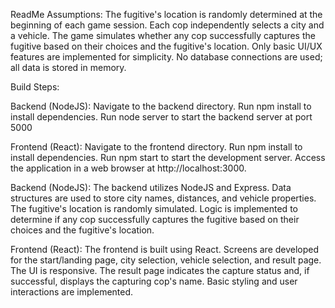 ReadMe
Assumptions:
The fugitive's location is randomly determined at the beginning of each game session.
Each cop independently selects a city and a vehicle.
The game simulates whether any cop successfully captures the fugitive based on their choices and the fugitive's location.
Only basic UI/UX features are implemented for simplicity.
No database connections are used; all data is stored in memory.

Build Steps:

Backend (NodeJS):
Navigate to the backend directory.
Run npm install to install dependencies.
Run node server to start the backend server at port 5000

Frontend (React):
Navigate to the frontend directory.
Run npm install to install dependencies.
Run npm start to start the development server.
Access the application in a web browser at http://localhost:3000.


Backend (NodeJS):
The backend utilizes NodeJS and Express.
Data structures are used to store city names, distances, and vehicle properties.
The fugitive's location is randomly simulated.
Logic is implemented to determine if any cop successfully captures the fugitive based on their choices and the fugitive's location.

Frontend (React):
The frontend is built using React.
Screens are developed for the start/landing page, city selection, vehicle selection, and result page.
The UI is responsive.
The result page indicates the capture status and, if successful, displays the capturing cop's name.
Basic styling and user interactions are implemented.